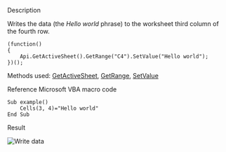 Description

Writes the data (the *Hello world* phrase) to the worksheet third column of the fourth row.

```
(function()
{
    Api.GetActiveSheet().GetRange("C4").SetValue("Hello world");
})();
```

Methods used: [GetActiveSheet](/officeapi/spreadsheetapi/api/getactivesheet), [GetRange](/officeapi/spreadsheetapi/apiworksheet/getrange), [SetValue](/officeapi/spreadsheetapi/apirange/setvalue)

Reference Microsoft VBA macro code

```
Sub example()
    Cells(3, 4)="Hello world"
End Sub
```

Result

![Write data](/plugins/write_data_to_cell.png)
